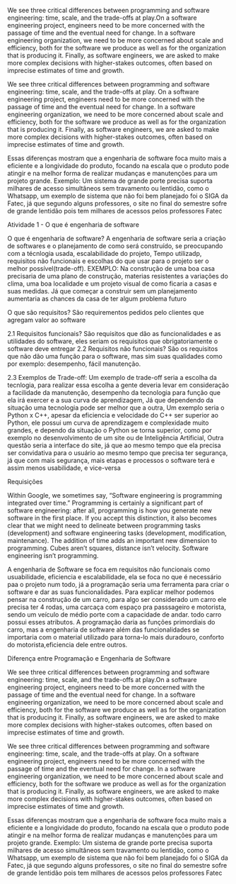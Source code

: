 
We see three critical differences between programming and software engineering: time, scale, and the trade-offs at play.On a software engineering project, engineers need to be more concerned with the passage of time and the eventual need for change. In a software engineering organization, we need to be more concerned about scale and efficiency, both for the software we produce as well as for the organization that is producing it. Finally, as software engineers, we are asked to make more complex decisions with higher-stakes outcomes, often based on imprecise estimates of time and growth.


We see three critical differences between programming and software engineering: time, scale, and the trade-offs at play.   On a software engineering project, engineers need to be more concerned with the passage of time and the eventual need for change. In a software engineering organization, we need to be more concerned about scale and efficiency, both for the software we produce as well as for the organization that is producing it. Finally, as software engineers, we are asked to make more complex decisions with higher-stakes outcomes, often based on imprecise estimates of time and growth.

Essas diferenças mostram que a engenharia de software foca muito mais a eficiente e a longividade do produto, focando na escala que o produto pode atingir e na melhor forma de realizar mudanças e manutenções para um projeto grande.
Exemplo: Um sistema de grande porte precisa suporta milhares de acesso simultâneos sem travamento ou lentidão, como o Whatsapp, um exemplo de sistema que não foi bem planejado foi o SIGA da Fatec, já que segundo alguns professores, o site no final do semestre sofre de grande lentidão pois tem milhares de acessos pelos professores Fatec

Atividade 1 - O que é engenharia de software

O que é engenharia de software? A engenharia de software seria a criação de softwares e o planejamento de como será construído, se preocupando com a técnlogia usada, escalabilidade do projeto, Tempo utilizadp, requisitos não funcionais e escolhas do que usar para o projeto ser o melhor possível(trade-off). EXEMPLO: Na construção de uma boa casa precisaria de uma plano de construção, materias resistentes a variações do clima, uma boa localidade e um projeto visual de como ficaria a casas e suas medidas. Já que começar a construir sem um planejamento aumentaria as chances da casa de ter algum problema futuro

O que são requisitos? São requirementos pedidos pelo clientes que agregam valor ao software

2.1 Requisitos funcionais?
    São requisitos que dão as funcionalidades e as utilidades do software, eles seriam os requisitos que obrigatoriamente o software deve entregar
2.2 Requisitos não funcionais?
    São os requisitos que não dão uma função para o software, mas sim suas qualidades como por exemplo: desempenho, fácil manutenção.

2.3 Exemplos de Trade-off:
    Um exemplo de trade-off seria a escolha da tecnlogia, para realizar essa escolha a gente deveria levar em consideração a facilidade da manutenção, desempenho da tecnologia para função que ela irá exercer e a sua curva de aprendizagem, Já que dependendo da situação uma tecnologia pode ser melhor que a outra, Um exemplo seria o Python x C++, apesar da eficiencia e velocidade do C++ ser superior ao Python, ele possui um curva de aprendizagem e complexidade muito grandes, e dependo da situação o Python se torna superior, como por exemplo no desenvolvimento de um site ou de Inteligência Artificial, Outra questão seria a interface do site, já que ao mesmo tempo que ela precisa ser convidativa para o usuário ao mesmo tempo que precisa ter segurança, já que com mais segurança, mais etapas e processos o software terá e assim menos usabilidade, e vice-versa


<p>Requisições</p>

Within Google, we sometimes say, “Software engineering is programming integrated over time.” Programming is certainly a significant part of software engineering: after all, programming is how you generate new software in the first place. If you accept this distinction, it also becomes clear that we might need to delineate between programming tasks (development) and software engineering tasks (development, modification, maintenance). The addition of time adds an important new dimension to programming. Cubes aren’t squares, distance isn’t velocity. Software engineering isn’t programming.

A engenharia de Software se foca em requisitos não funcionais como usuabilidade, eficiencia e escalabilidade, ela se foca no que é necessário paa o projeto num todo, já a programação seria uma ferramenta para criar o software e dar as suas funcionalidades. Para explicar melhor podemos pensar na construção de um carro, para algo ser considerado um carro ele precisa ter 4 rodas, uma carcaça com espaço pra passsageiro e motorista, sendo um veículo de médio porte com a capacidade de andar. todo carro possui esses atributos. A programação daria as funções primordiais do carro, mas a engenharia de software além das funcionalidades se importaria com o material utilizado para torna-lo mais duradouro, conforto do motorista,eficiencia dele entre outros.


<p>Diferença entre Programação e Engenharia de Software</p>

We see three critical differences between programming and software engineering: time, scale, and the trade-offs at play.On a software engineering project, engineers need to be more concerned with the passage of time and the eventual need for change. In a software engineering organization, we need to be more concerned about scale and efficiency, both for the software we produce as well as for the organization that is producing it. Finally, as software engineers, we are asked to make more complex decisions with higher-stakes outcomes, often based on imprecise estimates of time and growth.

We see three critical differences between programming and software engineering: time, scale, and the trade-offs at play. On a software engineering project, engineers need to be more concerned with the passage of time and the eventual need for change. In a software engineering organization, we need to be more concerned about scale and efficiency, both for the software we produce as well as for the organization that is producing it. Finally, as software engineers, we are asked to make more complex decisions with higher-stakes outcomes, often based on imprecise estimates of time and growth.

Essas diferenças mostram que a engenharia de software foca muito mais a eficiente e a longividade do produto, focando na escala que o produto pode atingir e na melhor forma de realizar mudanças e manutenções para um projeto grande. Exemplo: Um sistema de grande porte precisa suporta milhares de acesso simultâneos sem travamento ou lentidão, como o Whatsapp, um exemplo de sistema que não foi bem planejado foi o SIGA da Fatec, já que segundo alguns professores, o site no final do semestre sofre de grande lentidão pois tem milhares de acessos pelos professores Fatec




